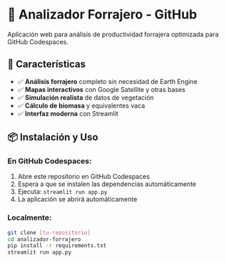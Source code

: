 # 🌱 Analizador Forrajero - GitHub

Aplicación web para análisis de productividad forrajera optimizada para GitHub Codespaces.

## 🚀 Características

- ✅ **Análisis forrajero** completo sin necesidad de Earth Engine
- ✅ **Mapas interactivos** con Google Satellite y otras bases
- ✅ **Simulación realista** de datos de vegetación
- ✅ **Cálculo de biomasa** y equivalentes vaca
- ✅ **Interfaz moderna** con Streamlit

## 📦 Instalación y Uso

### En GitHub Codespaces:
1. Abre este repositorio en GitHub Codespaces
2. Espera a que se instalen las dependencias automáticamente
3. Ejecuta: `streamlit run app.py`
4. La aplicación se abrirá automáticamente

### Localmente:
```bash
git clone [tu-repositorio]
cd analizador-forrajero
pip install -r requirements.txt
streamlit run app.py
